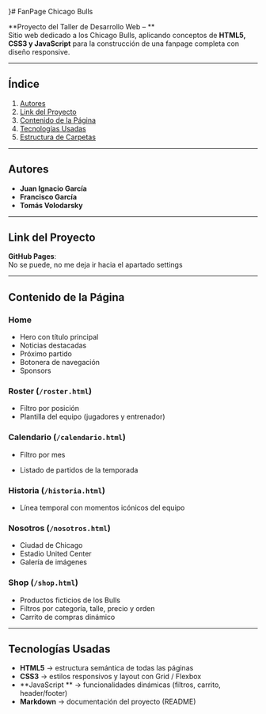 }# FanPage Chicago Bulls

**Proyecto del Taller de Desarrollo Web – **  
Sitio web dedicado a los Chicago Bulls, aplicando conceptos de **HTML5, CSS3 y JavaScript** para la construcción de una fanpage completa con diseño responsive.

---

## Índice
1. [Autores](#autores)
2. [Link del Proyecto](#link-del-proyecto)
3. [Contenido de la Página](#contenido-de-la-página)
4. [Tecnologías Usadas](#tecnologías-usadas)
5. [Estructura de Carpetas](#estructura-de-carpetas)

---

## Autores
- **Juan Ignacio García**  
- **Francisco García**
- **Tomás Volodarsky** 

---

## Link del Proyecto
 **GitHub Pages**:  
No se puede, no me deja ir hacia el apartado settings

---

## Contenido de la Página

### Home
- Hero con título principal  
- Noticias destacadas  
- Próximo partido  
- Botonera de navegación  
- Sponsors  

### Roster (`/roster.html`)
- Filtro por posición
- Plantilla del equipo (jugadores y entrenador)  


### Calendario (`/calendario.html`)
* Filtro por mes  
- Listado de partidos de la temporada  


### Historia (`/historia.html`)
- Línea temporal con momentos icónicos del equipo  

### Nosotros (`/nosotros.html`)
- Ciudad de Chicago  
- Estadio United Center  
- Galería de imágenes  

### Shop (`/shop.html`)
- Productos ficticios de los Bulls  
- Filtros por categoría, talle, precio y orden  
- Carrito de compras dinámico  

---

## Tecnologías Usadas
- **HTML5** → estructura semántica de todas las páginas  
- **CSS3** → estilos responsivos y layout con Grid / Flexbox  
- **JavaScript ** → funcionalidades dinámicas (filtros, carrito, header/footer)  
- **Markdown** → documentación del proyecto (README)
